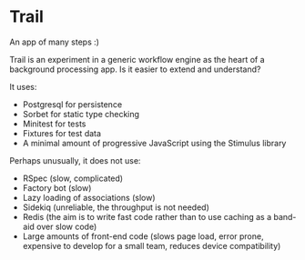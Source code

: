 # Trail

An app of many steps :)

Trail is an experiment in a generic workflow engine as the heart of a
background processing app. Is it easier to extend and understand?

It uses:

- Postgresql for persistence
- Sorbet for static type checking
- Minitest for tests
- Fixtures for test data
- A minimal amount of progressive JavaScript using the Stimulus library

Perhaps unusually, it does not use:

- RSpec (slow, complicated)
- Factory bot (slow)
- Lazy loading of associations (slow)
- Sidekiq (unreliable, the throughput is not needed)
- Redis (the aim is to write fast code rather than to use caching as a
  band-aid over slow code)
- Large amounts of front-end code (slows page load, error prone, expensive to
  develop for a small team, reduces device compatibility)
